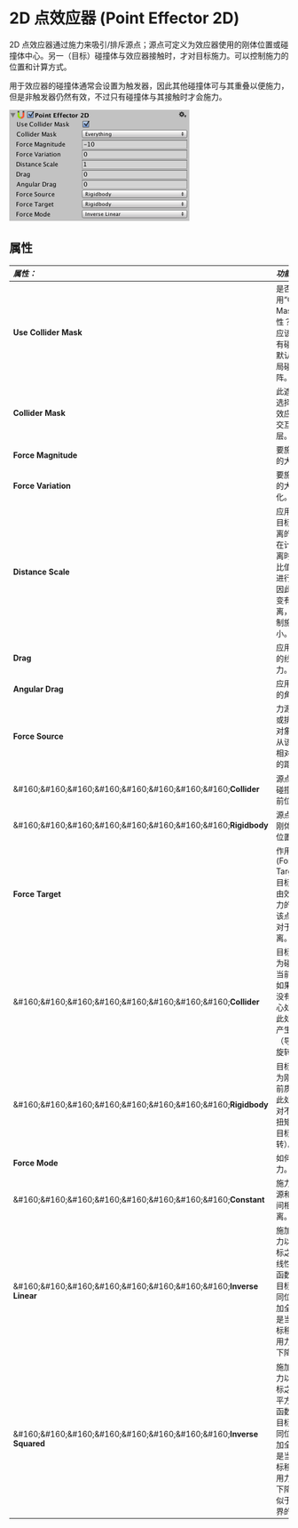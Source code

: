 2D 点效应器 (Point Effector 2D)
=========

2D 点效应器通过施力来吸引/排斥源点；源点可定义为效应器使用的刚体位置或碰撞体中心。另一（目标）碰撞体与效应器接触时，才对目标施力。可以控制施力的位置和计算方式。

用于效应器的碰撞体通常会设置为触发器，因此其他碰撞体可与其重叠以便施力，但是非触发器仍然有效，不过只有碰撞体与其接触时才会施力。


![Point Effector 2D Inspector](../uploads/Main/PointEffector2DInspector.png)

属性
----------

|**_属性：_** |**_功能：_** |
|:---|:---|
|__Use Collider Mask__ |是否应该使用“Collider Mask”属性？如果不应该，则所有碰撞体都默认采用全局碰撞矩阵。|
|__Collider Mask__ |此遮罩用于选择允许与效应器进行交互的特定层。 |
|__Force Magnitude__ |要施加的力的大小。 |
|__Force Variation__ |要施加的力的大小变化。 |
|__Distance Scale__ |应用于源和目标之间距离的缩放。在计算此距离时，按该比值对距离进行缩放，因此可以改变有效距离，从而控制施力的大小。 |
|__Drag__ |应用于刚体的线性阻力。 |
|__Angular Drag__ |应用于刚体的角阻力。 |
|__Force Source__ |力源是吸引或排斥目标对象的点。从该点定义相对于目标的距离。 |
|&amp;#160;&amp;#160;&amp;#160;&amp;#160;&amp;#160;&amp;#160;&amp;#160;&amp;#160;__Collider__|源点定义为碰撞体的当前位置。|
|&amp;#160;&amp;#160;&amp;#160;&amp;#160;&amp;#160;&amp;#160;&amp;#160;&amp;#160;__Rigidbody__|源点定义为刚体的当前位置。|
|__Force Target__ |作用力目标 (Force Target) 是目标对象上由效应器施力的点。从该点定义相对于源的距离。 |
|&amp;#160;&amp;#160;&amp;#160;&amp;#160;&amp;#160;&amp;#160;&amp;#160;&amp;#160;__Collider__|目标点定义为碰撞体的当前位置。如果碰撞体没有位于质心处，则在此处施力会产生扭矩（导致目标旋转）。|
|&amp;#160;&amp;#160;&amp;#160;&amp;#160;&amp;#160;&amp;#160;&amp;#160;&amp;#160;__Rigidbody__|目标点定义为刚体的当前质心。在此处施力绝对不会产生扭矩（导致目标旋转）。 |
|__Force Mode__ |如何计算力。 |
|&amp;#160;&amp;#160;&amp;#160;&amp;#160;&amp;#160;&amp;#160;&amp;#160;&amp;#160;__Constant__|施力时忽略源和目标之间相隔的距离。|
|&amp;#160;&amp;#160;&amp;#160;&amp;#160;&amp;#160;&amp;#160;&amp;#160;&amp;#160;__Inverse Linear__|施加的作用力以源和目标之间的反线性距离为函数。源和目标处于相同位置时施加全力，但是当源和目标移开时作用力呈线性下降。|
|&amp;#160;&amp;#160;&amp;#160;&amp;#160;&amp;#160;&amp;#160;&amp;#160;&amp;#160;__Inverse Squared__|施加的作用力以源和目标之间的反平方距离为函数。源和目标处于相同位置时施加全力，但是当源和目标移开时作用力按平方下降。这类似于现实世界的重力。|
